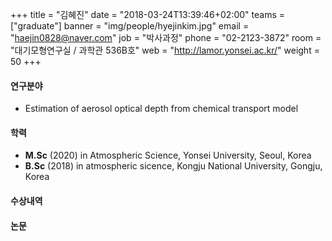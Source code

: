 +++
title = "김혜진"
date = "2018-03-24T13:39:46+02:00"
teams = ["graduate"]
banner = "img/people/hyejinkim.jpg"
email = "haejin0828@naver.com"
job = "박사과정"
phone = "02-2123-3872"
room = "대기모형연구실 / 과학관 536B호"
web = "http://lamor.yonsei.ac.kr/"
weight = 50
+++

#### 연구분야
+ Estimation of aerosol optical depth from chemical transport model

#### 학력
+ **M.Sc** (2020) in Atmospheric Science, Yonsei University, Seoul, Korea
+ **B.Sc** (2018) in atmospheric sicence, Kongju National University, Gongju, Korea

#### 수상내역

#### 논문
